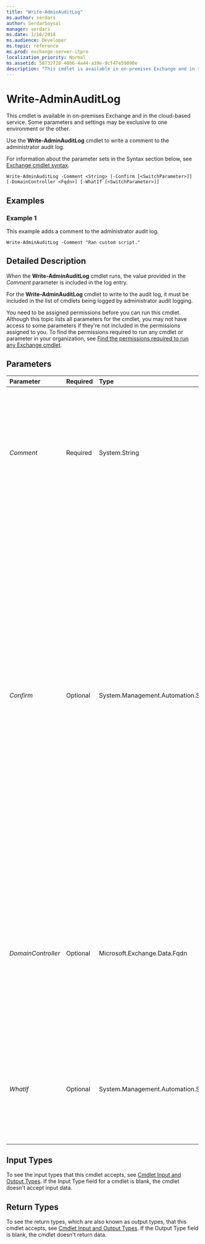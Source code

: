 ```yaml
---
title: "Write-AdminAuditLog"
ms.author: serdars
author: SerdarSoysal
manager: serdars
ms.date: 1/16/2018
ms.audience: Developer
ms.topic: reference
ms.prod: exchange-server-itpro
localization_priority: Normal
ms.assetid: 58732728-40b6-4a44-a39e-9cf47e59090e
description: "This cmdlet is available in on-premises Exchange and in the cloud-based service. Some parameters and settings may be exclusive to one environment or the other."
---
```


# Write-AdminAuditLog

This cmdlet is available in on-premises Exchange and in the cloud-based service. Some parameters and settings may be exclusive to one environment or the other. 
  
Use the **Write-AdminAuditLog** cmdlet to write a comment to the administrator audit log.
  
For information about the parameter sets in the Syntax section below, see [Exchange cmdlet syntax](https://technet.microsoft.com/library/bb123552.aspx). 
  
```
Write-AdminAuditLog -Comment <String> [-Confirm [<SwitchParameter>]] [-DomainController <Fqdn>] [-WhatIf [<SwitchParameter>]]

```

## Examples
<a name="Examples"> </a>

### Example 1

This example adds a comment to the administrator audit log.
  
```
Write-AdminAuditLog -Comment "Ran custom script."
```

## Detailed Description
<a name="DetailedDescription"> </a>

When the **Write-AdminAuditLog** cmdlet runs, the value provided in the _Comment_ parameter is included in the log entry.
  
For the **Write-AdminAuditLog** cmdlet to write to the audit log, it must be included in the list of cmdlets being logged by administrator audit logging.
  
You need to be assigned permissions before you can run this cmdlet. Although this topic lists all parameters for the cmdlet, you may not have access to some parameters if they're not included in the permissions assigned to you. To find the permissions required to run any cmdlet or parameter in your organization, see [Find the permissions required to run any Exchange cmdlet](https://technet.microsoft.com/library/mt432940.aspx).
  
## Parameters
<a name="DetailedDescription"> </a>

|**Parameter**|**Required**|**Type**|**Description**|
|:-----|:-----|:-----|:-----|
| _Comment_ <br/> |Required  <br/> |System.String  <br/> |The _Comment_ parameter specifies the comment to add to the administrator audit log. The maximum length is 500 characters. <br/> If the comment you specify contains spaces, enclose the comment in quotation marks (").  <br/> |
| _Confirm_ <br/> |Optional  <br/> |System.Management.Automation.SwitchParameter  <br/> | The _Confirm_ switch specifies whether to show or hide the confirmation prompt. How this switch affects the cmdlet depends on if the cmdlet requires confirmation before proceeding. <br/>  Destructive cmdlets (for example, **Remove-\*** cmdlets) have a built-in pause that forces you to acknowledge the command before proceeding. For these cmdlets, you can skip the confirmation prompt by using this exact syntax: `-Confirm:$false`.  <br/>  Most other cmdlets (for example, **New-\*** and **Set-\*** cmdlets) don't have a built-in pause. For these cmdlets, specifying the _Confirm_ switch without a value introduces a pause that forces you acknowledge the command before proceeding. <br/> |
| _DomainController_ <br/> |Optional  <br/> |Microsoft.Exchange.Data.Fqdn  <br/> |This parameter is available only in on-premises Exchange.  <br/> The _DomainController_ parameter specifies the domain controller that's used by this cmdlet to read data from or write data to Active Directory. You identify the domain controller by its fully qualified domain name (FQDN). For example, `dc01.contoso.com`.  <br/> |
| _WhatIf_ <br/> |Optional  <br/> |System.Management.Automation.SwitchParameter  <br/> |The _WhatIf_ switch simulates the actions of the command. You can use this switch to view the changes that would occur without actually applying those changes. You don't need to specify a value with this switch. <br/> |
   
## Input Types
<a name="InputTypes"> </a>

To see the input types that this cmdlet accepts, see [Cmdlet Input and Output Types](http://go.microsoft.com/fwlink/p/?linkId=616387). If the Input Type field for a cmdlet is blank, the cmdlet doesn't accept input data. 
  
## Return Types
<a name="ReturnTypes"> </a>

To see the return types, which are also known as output types, that this cmdlet accepts, see [Cmdlet Input and Output Types](http://go.microsoft.com/fwlink/p/?linkId=616387). If the Output Type field is blank, the cmdlet doesn't return data. 
  

